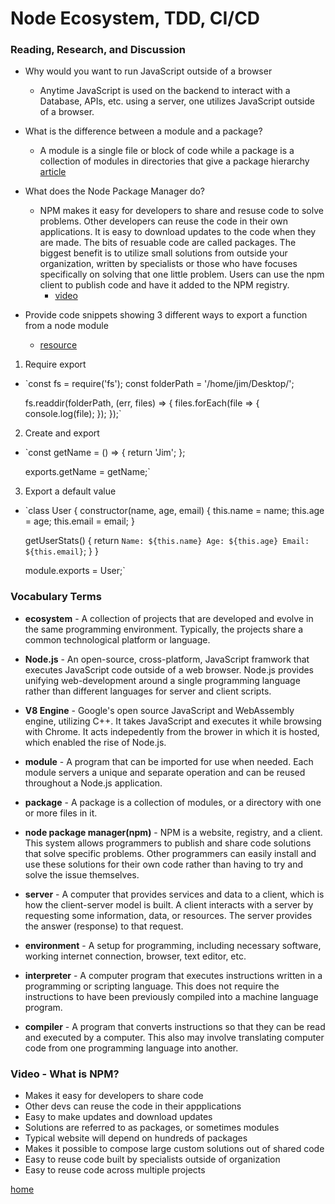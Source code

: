 # Node Ecosystem, TDD, CI/CD

### Reading, Research, and Discussion

* Why would you want to run JavaScript outside of a browser
  * Anytime JavaScript is used on the backend to interact with a Database, APIs, etc. using a server, one utilizes JavaScript outside of a browser. 

* What is the difference between a module and a package?
  * A module is a single file or block of code while a package is a collection of modules in directories that give a package hierarchy 
    [article](https://stackoverflow.com/questions/7948494/whats-the-difference-between-a-python-module-and-a-python-package#:~:text=A%20module%20is%20a%20single,e.g.&text=A%20package%20is%20a%20collection,that%20give%20a%20package%20hierarchy.&text=Any%20Python%20file%20is%20a,file's%20base%20name%20without%20the%20.)

* What does the Node Package Manager do?
  * NPM makes it easy for developers to share and resuse code to solve problems. Other developers can reuse the code in their own applications. It is easy to download updates to the code when they are made. The bits of resuable code are called packages. The biggest benefit is to utilize small solutions from outside your organization, written by specialists or those who have focuses specifically on solving that one little problem. Users can use the npm client to publish code and have it added to the NPM registry. 
    * [video](https://docs.npmjs.com/about-npm/index.html)

* Provide code snippets showing 3 different ways to export a function from a node module 
  * [resource](https://www.sitepoint.com/understanding-module-exports-exports-node-js/)

1. Require export
  * `const fs = require('fs');
     const folderPath = '/home/jim/Desktop/';

     fs.readdir(folderPath, (err, files) => {
       files.forEach(file => {
         console.log(file);
       });
    });`

2. Create and export
  * `const getName = () => {
      return 'Jim';
    };

    exports.getName = getName;`

3. Export a default value
  * `class User {
      constructor(name, age, email) {
        this.name = name;
        this.age = age;
        this.email = email;
      }

      getUserStats() {
        return `
          Name: ${this.name}
          Age: ${this.age}
          Email: ${this.email}
        `;
      }
    }

    module.exports = User;`

### Vocabulary Terms

* **ecosystem** - A collection of projects that are developed and evolve in the same programming environment. Typically, the projects share a common technological platform or language. 

* **Node.js** - An open-source, cross-platform, JavaScript framwork that executes JavaScript code outside of a web browser. Node.js provides unifying web-development around a single programming language rather than different languages for server and client scripts. 

* **V8 Engine** - Google's open source JavaScript and WebAssembly engine, utilizing C++. It takes JavaScript and executes it while browsing with Chrome. It acts indepedently from the brower in which it is hosted, which enabled the rise of Node.js. 

* **module** - A program that can be imported for use when needed. Each module servers a unique and separate operation and can be reused throughout a Node.js application. 

* **package** - A package is a collection of modules, or a directory with one or more files in it. 

* **node package manager(npm)** - NPM is a website, registry, and a client. This system allows programmers to publish and share code solutions that solve specific problems. Other programmers can easily install and use these solutions for their own code rather than having to try and solve the issue themselves. 

* **server** - A computer that provides services and data to a client, which is how the client-server model is built. A client interacts with a server by requesting some information, data, or resources. The server provides the answer (response) to that request.   

* **environment** - A setup for programming, including necessary software, working internet connection, browser, text editor, etc. 

* **interpreter** - A computer program that executes instructions written in a programming or scripting language. This does not require the instructions to have been previously compiled into a machine language program. 

* **compiler** - A program that converts instructions so that they can be read and executed by a computer. This also may involve translating computer code from one programming language into another. 

### Video - What is NPM?

* Makes it easy for developers to share code
* Other devs can reuse the code in their appplications
* Easy to make updates and download updates
* Solutions are referred to as packages, or sometimes modules
* Typical website will depend on hundreds of packages
* Makes it possible to compose large custom solutions out of shared code
* Easy to reuse code built by specialists outside of organization
* Easy to reuse code across multiple projects

[home](README.md)